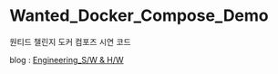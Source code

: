 # Wanted_Docker_Compose_Demo

원티드 챌린지 도커 컴포즈 시연 코드

<p>blog : <a href="https://engineeringshw.blogspot.com/">Engineering_S/W & H/W</a></p>
